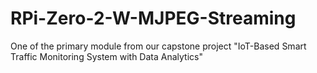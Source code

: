 # RPi-Zero-2-W-MJPEG-Streaming
One of the primary module from our capstone project "IoT-Based Smart Traffic Monitoring System with Data Analytics"
